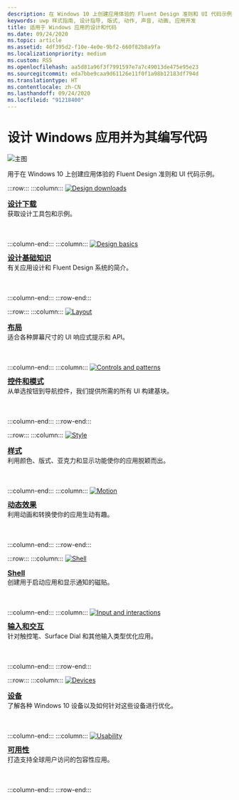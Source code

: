 ```yaml
---
description: 在 Windows 10 上创建应用体验的 Fluent Design 准则和 UI 代码示例
keywords: uwp 样式指南, 设计指导, 版式, 动作, 声音, 动画, 应用开发
title: 适用于 Windows 应用的设计和代码
ms.date: 09/24/2020
ms.topic: article
ms.assetid: 4df395d2-f10e-4e0e-9bf2-660f82b8a9fa
ms.localizationpriority: medium
ms.custom: RS5
ms.openlocfilehash: aa5d81a96f3f7991597e7a7c49013de475e95e23
ms.sourcegitcommit: eda7bbe9caa9d61126e11f0f1a98b12183df794d
ms.translationtype: HT
ms.contentlocale: zh-CN
ms.lasthandoff: 09/24/2020
ms.locfileid: "91218400"
---
```

# <a name="design-and-code-windows-apps"></a>设计 Windows 应用并为其编写代码

![主图](images/ficon-1x.png)

用于在 Windows 10 上创建应用体验的 Fluent Design 准则和 UI 代码示例。

:::row:::
    :::column:::
        <a href="downloads/index.md">
            <img src="images/downloads-1x.png" alt="Design downloads" />
        </a><br/>
        <h3 style="margin-top: 10px; margin-bottom: 0px"><a href="downloads/index.md">设计下载</a></h3>
        <p style="margin-top: 0px; margin-bottom: 50px">获取设计工具包和示例。</p>
    :::column-end:::
    :::column:::
        <a href="basics/index.md">
            <img src="images/basics-1x.png" alt="Design basics" />
        </a><br/>
        <h3 style="margin-top: 10px; margin-bottom: 0px"><a href="basics/index.md">设计基础知识</a></h3>
        <p style="margin-top: 0px; margin-bottom: 50px">有关应用设计和 Fluent Design 系统的简介。</p>
    :::column-end:::
:::row-end:::

:::row:::
    :::column:::
        <a href="layout/index.md">
            <img src="images/layout-1x.png" alt="Layout" />
        </a><br/>
        <h3 style="margin-top: 10px; margin-bottom: 0px"><a href="layout/index.md">布局</a></h3>
       <p style="margin-top: 0px; margin-bottom: 50px">适合各种屏幕尺寸的 UI 响应式提示和 API。</p>
    :::column-end:::
    :::column:::
        <a href="controls-and-patterns/index.md">
            <img src="images/controls-1x.png" alt="Controls and patterns" />
        </a><br/>
        <h3 style="margin-top: 10px; margin-bottom: 0px"><a href="controls-and-patterns/index.md">控件和模式</a></h3>
        <p style="margin-top: 0px; margin-bottom: 50px">从单选按钮到导航控件，我们提供所需的所有 UI 构建基块。</p> 
    :::column-end:::
:::row-end:::

:::row:::
    :::column:::
        <a href="style/index.md">
            <img src="images/style-1x.png" alt="Style" />
        </a><br/>
        <h3 style="margin-top: 10px; margin-bottom: 0px"><a href="style/index.md">样式</a></h3>
        <p style="margin-top: 0px; margin-bottom: 50px">利用颜色、版式、亚克力和显示功能使你的应用脱颖而出。</p>
    :::column-end:::
    :::column:::
        <a href="motion/index.md">
            <img src="images/motion-1x.png" alt="Motion" />
        </a><br/>
        <h3 style="margin-top: 10px; margin-bottom: 0px"><a href="motion/index.md">动态效果</a></h3>
        <p style="margin-top: 0px; margin-bottom: 50px">利用动画和转换使你的应用生动有趣。</p>
    :::column-end:::
:::row-end:::

:::row:::
    :::column:::
        <a href="shell/tiles-and-notifications/creating-tiles.md">
            <img src="images/shell-1x.png" alt="Shell" />
        </a><br/>
        <h3 style="margin-top: 10px; margin-bottom: 0px"><a href="shell/tiles-and-notifications/creating-tiles.md">Shell</a></h3>
        <p style="margin-top: 0px; margin-bottom: 50px">创建用于启动应用和显示通知的磁贴。</p>
    :::column-end:::
    :::column:::
        <a href="input/index.md">
            <img src="images/inputs-1x.png" alt="Input and interactions" />
        </a><br/>
        <h3 style="margin-top: 10px; margin-bottom: 0px"><a href="input/index.md">输入和交互</a></h3>
        <p style="margin-top: 0px; margin-bottom: 50px">针对触控笔、Surface Dial 和其他输入类型优化应用。</p>
    :::column-end:::
:::row-end:::

:::row:::
    :::column:::
        <a href="devices/index.md">
            <img src="images/devices-1x.png" alt="Devices" />
        </a><br />
        <h3 style="margin-top: 10px; margin-bottom: 0px"><a href="devices/index.md">设备</a></h3>
        <p style="margin-top: 0px; margin-bottom: 50px">了解各种 Windows 10 设备以及如何针对这些设备进行优化。</p>
    :::column-end:::
    :::column:::
        <a href="usability/index.md">
            <img src="images/usability-1x.png" alt="Usability" />
        </a><br/>
        <h3 style="margin-top: 10px; margin-bottom: 0px"><a href="usability/index.md">可用性</a></h3>
        <p style="margin-top: 0px; margin-bottom: 50px">打造支持全球用户访问的包容性应用。</p>
    :::column-end:::
:::row-end:::
